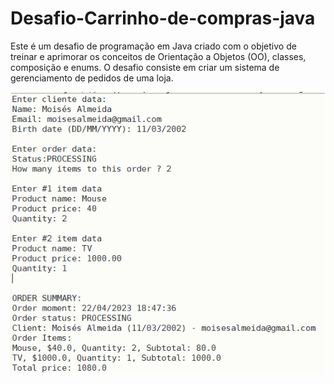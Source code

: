 # Desafio-Carrinho-de-compras-java

Este é um desafio de programação em Java criado com o objetivo de treinar e aprimorar os conceitos de Orientação a Objetos (OO), classes, composição e enums. O desafio consiste em criar um sistema de gerenciamento de pedidos de uma loja.

![App Screenshot](https://github.com/MoisesssDev/Desafio-Carrinho-de-compras-java/blob/main/img/print.png?raw=true)
